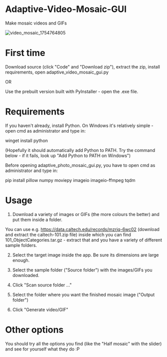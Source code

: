 # Adaptive-Video-Mosaic-GUI
Make mosaic videos and GIFs

![video_mosaic_1754764805](https://github.com/user-attachments/assets/d0c69af4-04f2-441e-ba0e-895e788101e4)


# First time
Download source (click "Code" and "Download zip"), extract the zip, install requirements, open adaptive_video_mosaic_gui.py

OR

Use the prebuilt version built with PyInstaller - open the .exe file.

# Requirements
If you haven't already, install Python. On Windows it's relatively simple - open cmd as administrator and type in: 

  winget install python

(Hopefully it should automatically add Python to PATH. Try the command below - if it fails, look up "Add Python to PATH on Windows")


Before opening adaptive_photo_mosaic_gui.py, you have to open cmd as administrator and type in:

  pip install pillow numpy moviepy imageio imageio-ffmpeg tqdm

# Usage
1. Download a variety of images or GIFs (the more colours the better) and put them inside a folder.

You can use e.g. https://data.caltech.edu/records/mzrjq-6wc02 (download and extract the caltech-101.zip file) inside which you can find 101_ObjectCategories.tar.gz - extract that and you have a variety of different sample folders.

2. Select the target image inside the app. Be sure its dimensions are large enough.

3. Select the sample folder ("Source folder") with the images/GIFs you downloaded.

4. Click "Scan source folder ..."

5. Select the folder where you want the finished mosaic image ("Output folder")

6. Click "Generate video/GIF"

# Other options
You should try all the options you find (like the "Half mosaic" with the slider) and see for yourself what they do :P
